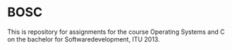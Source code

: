 # BOSC

This is repository for assignments for the course Operating Systems and C on the bachelor for Softwaredevelopment, ITU 2013.
